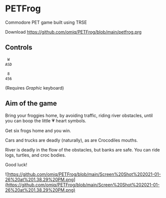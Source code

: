 # PETFrog
Commodore PET game built using TRSE 


Download https://github.com/omiq/PETFrog/blob/main/petfrog.prg

## Controls
```
 W 
ASD
```
```
 8
456
```
(Requires *Graphic* keyboard)

## Aim of the game



Bring your froggies home, by avoiding traffic, riding river obstacles, until you can boop the little 💗 heart symbols.

Get six frogs home and you win.

Cars and trucks are deadly (naturally), as are Crocodiles mouths.

River is deadly in the flow of the obstacles, but banks are safe. You can ride logs, turtles, and croc bodies.

Good luck!

![https://github.com/omiq/PETFrog/blob/main/Screen%20Shot%202021-01-26%20at%201.38.29%20PM.png](https://github.com/omiq/PETFrog/blob/main/Screen%20Shot%202021-01-26%20at%201.38.29%20PM.png)
